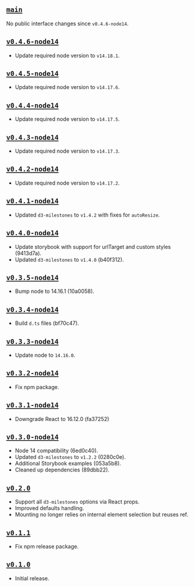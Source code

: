 ## [`main`](https://github.com/walterra/react-milestones-vis/tree/main)

No public interface changes since `v0.4.6-node14`.

## [`v0.4.6-node14`](https://github.com/walterra/react-milestones-vis/tree/v0.4.6-node14)

- Update required node version to `v14.18.1`.

## [`v0.4.5-node14`](https://github.com/walterra/react-milestones-vis/tree/v0.4.5-node14)

- Update required node version to `v14.17.6`.

## [`v0.4.4-node14`](https://github.com/walterra/react-milestones-vis/tree/v0.4.4-node14)

- Update required node version to `v14.17.5`.

## [`v0.4.3-node14`](https://github.com/walterra/react-milestones-vis/tree/v0.4.3-node14)

- Update required node version to `v14.17.3`.

## [`v0.4.2-node14`](https://github.com/walterra/react-milestones-vis/tree/v0.4.2-node14)

- Update required node version to `v14.17.2`.

## [`v0.4.1-node14`](https://github.com/walterra/react-milestones-vis/tree/v0.4.1-node14)

- Updated `d3-milestones` to `v1.4.2` with fixes for `autoResize`.

## [`v0.4.0-node14`](https://github.com/walterra/react-milestones-vis/tree/v0.4.0-node14)

- Update storybook with support for urlTarget and custom styles (9413d7a).
- Updated `d3-milestones` to `v1.4.0` (b40f312).

## [`v0.3.5-node14`](https://github.com/walterra/react-milestones-vis/tree/v0.3.5-node14)

- Bump node to 14.16.1 (10a0058).

## [`v0.3.4-node14`](https://github.com/walterra/react-milestones-vis/tree/v0.3.4-node14)

- Build `d.ts` files (bf70c47).

## [`v0.3.3-node14`](https://github.com/walterra/react-milestones-vis/tree/v0.3.3-node14)

- Update node to `14.16.0`.

## [`v0.3.2-node14`](https://github.com/walterra/react-milestones-vis/tree/v0.3.2-node14)

- Fix npm package.

## [`v0.3.1-node14`](https://github.com/walterra/react-milestones-vis/tree/v0.3.1-node14)

- Downgrade React to 16.12.0 (fa37252)

## [`v0.3.0-node14`](https://github.com/walterra/react-milestones-vis/tree/v0.3.0-node14)

- Node 14 compatibility (6ed0c40).
- Updated `d3-milestones` to `v1.2.2` (0280c0e).
- Additional Storybook examples (053a5b8).
- Cleaned up dependencies (89dbb22).

## [`v0.2.0`](https://github.com/walterra/react-milestones-vis/tree/v0.2.0)

- Support all `d3-milestones` options via React props.
- Improved defaults handling.
- Mounting no longer relies on internal element selection but reuses ref.

## [`v0.1.1`](https://github.com/walterra/react-milestones-vis/tree/v0.1.1)

- Fix npm release package.

## [`v0.1.0`](https://github.com/walterra/react-milestones-vis/tree/v0.1.0)

- Initial release.
